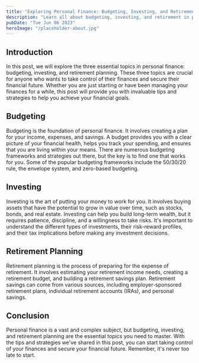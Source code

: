 ```yaml
---
title: "Exploring Personal Finance: Budgeting, Investing, and Retirement"
description: "Learn all about budgeting, investing, and retirement in personal finance with this comprehensive guide. Start taking control of your financial future today!"
pubDate: "Tue Jun 06 2023"
heroImage: "/placeholder-about.jpg"
---
```


## Introduction

In this post, we will explore the three essential topics in personal finance: budgeting, investing, and retirement planning. These three topics are crucial for anyone who wants to take control of their finances and secure their financial future. Whether you are just starting or have been managing your finances for a while, this post will provide you with invaluable tips and strategies to help you achieve your financial goals.

## Budgeting

Budgeting is the foundation of personal finance. It involves creating a plan for your income, expenses, and savings. A budget provides you with a clear picture of your financial health, helps you track your spending, and ensures that you are living within your means. There are numerous budgeting frameworks and strategies out there, but the key is to find one that works for you. Some of the popular budgeting frameworks include the 50/30/20 rule, the envelope system, and zero-based budgeting.

## Investing

Investing is the art of putting your money to work for you. It involves buying assets that have the potential to grow in value over time, such as stocks, bonds, and real estate. Investing can help you build long-term wealth, but it requires patience, discipline, and a willingness to take risks. It&#39;s important to understand the different types of investments, their risk-reward profiles, and their tax implications before making any investment decisions.

## Retirement Planning

Retirement planning is the process of preparing for the expense of retirement. It involves estimating your retirement income needs, creating a retirement budget, and building a retirement savings plan. Retirement savings can come from various sources, including employer-sponsored retirement plans, individual retirement accounts (IRAs), and personal savings.

## Conclusion

Personal finance is a vast and complex subject, but budgeting, investing, and retirement planning are the essential topics you need to master. With the tips and strategies we&#39;ve shared in this post, you can start taking control of your finances and secure your financial future. Remember, it&#39;s never too late to start.
